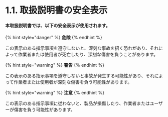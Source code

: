 # 1.1. 取扱説明書の安全表示

#### 本取扱説明書では、以下の安全表示が使用されます。



{% hint style="danger" %}
**危険**
{% endhint %}

この表示のある指示事項を遵守しないと、深刻な事故を招く恐れがあり、それによって作業者または使用者が死亡したり、深刻な傷害を負うことがあります。

&#x20;&#x20;



{% hint style="warning" %}
**警告**
{% endhint %}

この表示のある指示事項を遵守しないと事故が発生する可能性があり、それによって作業者または使用者が深刻な傷害を負う可能性があります。

&#x20;&#x20;



{% hint style="warning" %}
**注意**
{% endhint %}

この表示のある指示事項に従わないと、製品が損傷したり、作業者またはユーザーが傷害を負う可能性があります。

